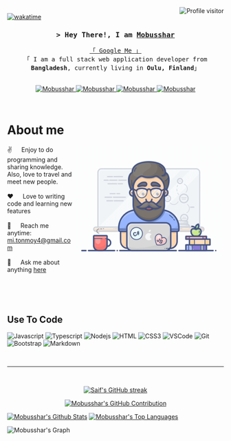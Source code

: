 <!--
<h2 align="center">
  Welcome to Mobusshar's World!
  <img src="https://media.giphy.com/media/hvRJCLFzcasrR4ia7z/giphy.gif" width="28">
</h2>
-->

<!--
<p align="center">
  <a href="https://github.com/Mobusshar"><img src="https://readme-typing-svg.herokuapp.com/?lines=Self%20Taught%20Programmer;Front%20End%20Developer;1.5%2B%20years%20of%20coding%20experience;Always%20learning%20new%20things&center=true&width=380&height=45"></a>
</p>

 -->

<a href="https://komarev.com/ghpvc/?username=Mobusshar">
  <img align="right" src="https://komarev.com/ghpvc/?username=Mobusshar&label=Visitors&color=0e75b6&style=flat" alt="Profile visitor" />
</a>


[![wakatime](https://wakatime.com/badge/user/eebb3dd8-d9b2-40de-9b88-6fd6cac99dbc.svg)](https://wakatime.com/@eebb3dd8-d9b2-40de-9b88-6fd6cac99dbc)

<!-- Intro  -->
<h3 align="center">
        <samp>&gt; Hey There!, I am
                <b><a target="_blank" href="https://Mobusshar.com">Mobusshar</a></b>
        </samp>
</h3>


<p align="center"> 
  <samp>
    <a href="https://www.google.com/search?q=Mobusshar+Islam">「 Google Me 」</a>
    <br>
    「 I am a full stack web application developer from <b>Bangladesh</b>, currently living in <b>Oulu, Finland</b>」
    <br>
    <br>
  </samp>
</p>

<p align="center">
 <a href="https://Mobusshar.com" target="blank">
  <img src="https://img.shields.io/badge/Website-DC143C?style=for-the-badge&logo=medium&logoColor=white" alt="Mobusshar" />
 </a>
 <a href="https://linkedin.com/in/mobusshar" target="_blank">
  <img src="https://img.shields.io/badge/LinkedIn-0077B5?style=for-the-badge&logo=linkedin&logoColor=white" alt="Mobusshar"/>
 </a>
 <!-- <a href="https://dev.to/Mobusshar" target="_blank">
  <img src="https://img.shields.io/badge/dev.to-0A0A0A?style=for-the-badge&logo=dev.to&logoColor=white" alt="Mobusshar" />
 </a> 
 <a href="https://twitter.com/_Mobusshar" target="_blank">
  <img src="https://img.shields.io/badge/Twitter-1DA1F2?style=for-the-badge&logo=twitter&logoColor=white" />
 </a> -->
 <a href="https://instagram.com/mobusshar_tonmoy" target="_blank">
  <img src="https://img.shields.io/badge/Instagram-fe4164?style=for-the-badge&logo=instagram&logoColor=white" alt="Mobusshar" />
 </a> 
 <a href="https://facebook.com/mobusshar" target="_blank">
  <img src="https://img.shields.io/badge/Facebook-20BEFF?&style=for-the-badge&logo=facebook&logoColor=white" alt="Mobusshar"  />
  </a> 
</p>
<br />

<!-- About Section -->
 # About me
 
<p>
 <img align="right" width="350" src="/assets/programmer.gif" alt="Coding gif" />
  
 ✌️ &emsp; Enjoy to do programming and sharing knowledge. Also, love to travel and meet new people. <br/><br/>
 ❤️ &emsp; Love to writing code and learning new features<br/><br/>
 📧 &emsp; Reach me anytime: mi.tonmoy4@gmail.com<br/><br/>
 💬 &emsp; Ask me about anything [here](https://github.com/Mobusshar/Mobusshar/issues)

</p>

<br/>
<br/>
<br/>

## Use To Code

![Javascript](https://img.shields.io/badge/Javascript-F0DB4F?style=for-the-badge&labelColor=black&logo=javascript&logoColor=F0DB4F)
![Typescript](https://img.shields.io/badge/Typescript-007acc?style=for-the-badge&labelColor=black&logo=typescript&logoColor=007acc)
![Nodejs](https://img.shields.io/badge/Nodejs-3C873A?style=for-the-badge&labelColor=black&logo=node.js&logoColor=3C873A)
![HTML](https://img.shields.io/badge/HTML5-E34F26?style=for-the-badge&logo=html5&logoColor=white)
![CSS3](https://img.shields.io/badge/CSS3-1572B6?style=for-the-badge&logo=css3&logoColor=white)
![VSCode](https://img.shields.io/badge/Visual_Studio-0078d7?style=for-the-badge&logo=visual%20studio&logoColor=white)
![Git](https://img.shields.io/badge/Git-F05032?style=for-the-badge&logo=git&logoColor=white)
![Bootstrap](https://img.shields.io/badge/Bootstrap-563D7C?style=for-the-badge&logo=bootstrap&logoColor=white)
![Markdown](https://img.shields.io/badge/Markdown-000000?style=for-the-badge&logo=markdown&logoColor=white)
<!--![React](https://img.shields.io/badge/-React-61DBFB?style=for-the-badge&labelColor=black&logo=react&logoColor=61DBFB) -->
<!--![React Native](https://img.shields.io/badge/React_Native-20232A?style=for-the-badge&logo=react&logoColor=61DAFB)-->
<!--![Next.js](https://img.shields.io/badge/next.js-000000?style=for-the-badge&logo=nextdotjs&logoColor=white)-->
<!--![Express.js](https://img.shields.io/badge/Express.js-000000?style=for-the-badge&logo=express&logoColor=white)-->
<!--![MongoDB](https://img.shields.io/badge/MongoDB-4EA94B?style=for-the-badge&logo=mongodb&logoColor=white)-->
<!-- ![SASS Badge](https://img.shields.io/badge/Sass-CC6699?style=for-the-badge&logo=sass&logoColor=white) -->
<!--![Ant-Design](https://img.shields.io/badge/AntDesign-0170FE?style=for-the-badge&logo=antdesign&logoColor=white) -->
<!--![Tailwind](https://img.shields.io/badge/Tailwind_CSS-092749?style=for-the-badge&logo=tailwindcss&logoColor=06B6D4&labelColor=000000) -->
<!--![Strapi](https://img.shields.io/badge/strapi-2E7EEA?style=for-the-badge&logo=strapi&logoColor=white) -->
<!--![Redux](https://img.shields.io/badge/Redux-593D88?style=for-the-badge&logo=redux&logoColor=white) -->
<!--![React Query](https://img.shields.io/badge/-React_Query-FF4154?style=for-the-badge&logo=react%20query&logoColor=white) -->


<br/>
<!--
## Top Open Source -
[![iTasks](https://github-readme-stats.vercel.app/api/pin/?username=Mobusshar&repo=itasks&border_color=7F3FBF&bg_color=0D1117&title_color=C9D1D9&text_color=8B949E&icon_color=7F3FBF)](https://github.com/Mobusshar/itasks)
[![urFolio](https://github-readme-stats.vercel.app/api/pin/?username=Mobusshar&repo=urfolio&border_color=7F3FBF&bg_color=0D1117&title_color=C9D1D9&text_color=8B949E&icon_color=7F3FBF)](https://github.com/Mobusshar/urfolio)
[![Web Projects](https://github-readme-stats.vercel.app/api/pin/?username=Mobusshar&repo=web-projects&border_color=7F3FBF&bg_color=0D1117&title_color=C9D1D9&text_color=8B949E&icon_color=7F3FBF)](https://github.com/Mobusshar/web-projects)
[![Mobusshar Readme](https://github-readme-stats.vercel.app/api/pin/?username=Mobusshar&repo=Mobusshar&border_color=7F3FBF&bg_color=0D1117&title_color=C9D1D9&text_color=8B949E&icon_color=7F3FBF)](https://github.com/Mobusshar/Mobusshar)

<p align="left">
  <a href="https://github.com/Mobusshar?tab=repositories" target="_blank"><img alt="All Repositories" title="All Repositories" src="https://img.shields.io/badge/-All%20Repos-2962FF?style=for-the-badge&logo=koding&logoColor=white"/></a>
</p>

<br/>
-->
<hr/>
<br/>

<p align="center">
  <a href="https://github.com/Mobusshar">
    <img src="https://github-readme-streak-stats.herokuapp.com/?user=Mobusshar&theme=radical&border=7F3FBF&background=0D1117" alt="Saif's GitHub streak"/>
  </a>
</p>

<p align="center">
  <a href="https://github.com/Mobusshar">
    <img src="https://github-profile-summary-cards.vercel.app/api/cards/profile-details?username=Mobusshar&theme=radical" alt="Mobusshar's GitHub Contribution"/>
  </a>
</p>

<a> 
    <a href="https://github.com/Mobusshar"><img alt="Mobusshar's Github Stats" src="https://denvercoder1-github-readme-stats.vercel.app/api?username=Mobusshar&show_icons=true&count_private=true&theme=react&border_color=7F3FBF&bg_color=0D1117&title_color=F85D7F&icon_color=F8D866" height="192px" width="49.5%"/></a>
  <a href="https://github.com/Mobusshar"><img alt="Mobusshar's Top Languages" src="https://denvercoder1-github-readme-stats.vercel.app/api/top-langs/?username=Mobusshar&langs_count=8&layout=compact&theme=react&border_color=7F3FBF&bg_color=0D1117&title_color=F85D7F&icon_color=F8D866" height="192px" width="49.5%"/></a>
  <br/>
</a>


![Mobusshar's Graph](https://github-readme-activity-graph.vercel.app/graph?username=Mobusshar&custom_title=Mobusshar's%20GitHub%20Activity%20Graph&bg_color=0D1117&color=7F3FBF&line=7F3FBF&point=7F3FBF&area_color=FFFFFF&title_color=FFFFFF&area=true)
